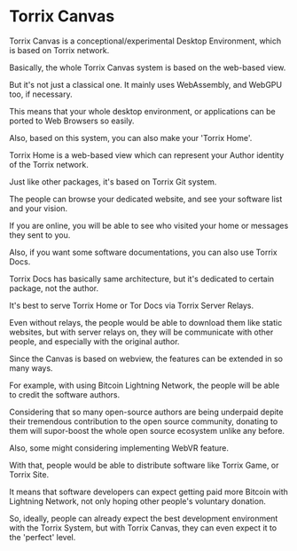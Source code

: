 # Torrix Canvas

Torrix Canvas is a conceptional/experimental Desktop Environment, which is based on Torrix network.

Basically, the whole Torrix Canvas system is based on the web-based view.

But it's not just a classical one. It mainly uses WebAssembly, and WebGPU too, if necessary.

This means that your whole desktop environment, or applications can be ported to Web Browsers so easily.

Also, based on this system, you can also make your 'Torrix Home'.

Torrix Home is a web-based view which can represent your Author identity of the Torrix network.

Just like other packages, it's based on Torrix Git system.

The people can browse your dedicated website, and see your software list and your vision.

If you are online, you will be able to see who visited your home or messages they sent to you.

Also, if you want some software documentations, you can also use Torrix Docs.

Torrix Docs has basically same architecture, but it's dedicated to certain package, not the author.

It's best to serve Torrix Home or Tor Docs via Torrix Server Relays.

Even without relays, the people would be able to download them like static websites, but with server relays on, they will be communicate with other people, and especially with the original author.

Since the Canvas is based on webview, the features can be extended in so many ways.

For example, with using Bitcoin Lightning Network, the people will be able to credit the software authors.

Considering that so many open-source authors are being underpaid depite their tremendous contribution to the open source community, donating to them will supor-boost the whole open source ecosystem unlike any before.

Also, some might considering implementing WebVR feature.

With that, people would be able to distribute software like Torrix Game, or Torrix Site.

It means that software developers can expect getting paid more Bitcoin with Lightning Network, not only hoping other people's voluntary donation.

So, ideally, people can already expect the best development environment with the Torrix System, but with Torrix Canvas, they can even expect it to the 'perfect' level.
